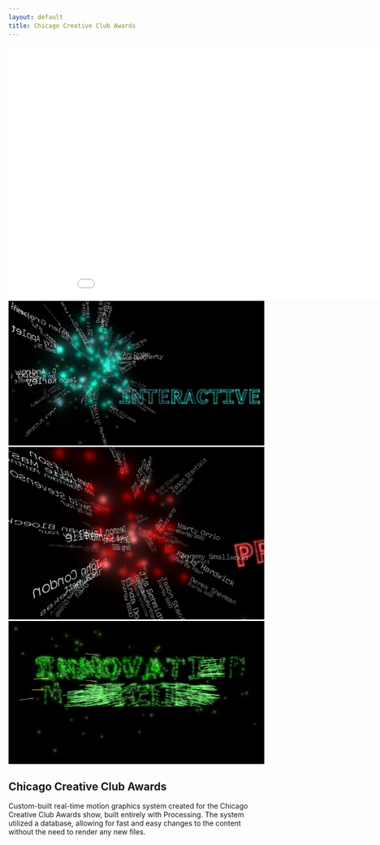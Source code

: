 ```yaml
---
layout: default
title: Chicago Creative Club Awards
---
```

<div class="videoWrapper">
	<iframe src="//player.vimeo.com/video/11724412" width="960" height="500" frameborder="0" allowfullscreen="allowfullscreen">&nbsp;</iframe>
</div>
<img src="img/projects/cccawards1.jpg"/>
<img src="img/projects/cccawards2.jpg"/>
<img src="img/projects/cccawards3.jpg"/>

## Chicago Creative Club Awards
Custom-built real-time motion graphics system created for the Chicago Creative Club Awards show, built entirely with Processing. The system utilized a database, allowing for fast and easy changes to the content without the need to render any new files.